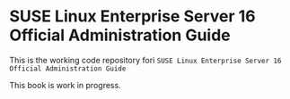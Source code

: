 # SUSE Linux Enterprise Server 16 Official Administration Guide

This is the working code repository fori `SUSE Linux Enterprise Server 16 Official Administration Guide`

This book is work in progress.

